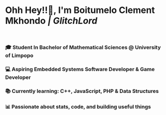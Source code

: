 
#  Ohh Hey!!👋, I'm Boitumelo Clement Mkhondo <b></b><em> | GlitchLord</em><br><br>
### 🎓 Student In Bachelor of Mathematical Sciences @ University of Limpopo  <br>
### 💻 Aspiring Embedded Systems Software Developer & Game Developer <br>
### 📚 Currently learning: C++, JavaScript, PHP & Data Structures  <br>
### 📊 Passionate about stats, code, and building useful things  <br><br>


